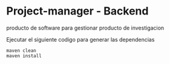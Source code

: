 # Project-manager - Backend
producto de software para gestionar producto de investigacion
 
Ejecutar el siguiente codigo para generar las dependencias
 
```
maven clean
maven install